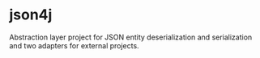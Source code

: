 # json4j
Abstraction layer project for JSON entity deserialization and serialization and two adapters for external projects.
